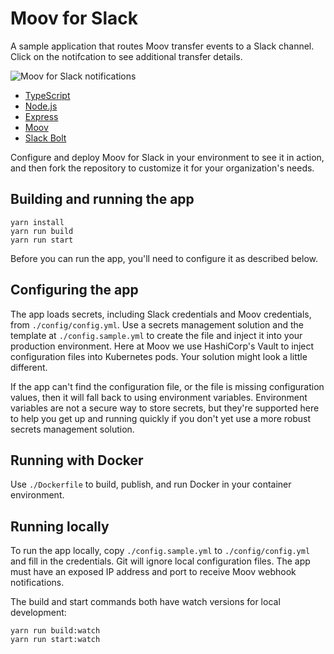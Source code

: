 # Moov for Slack

A sample application that routes Moov transfer events to a Slack channel. Click on the notifcation to see additional transfer details.

![Moov for Slack notifications](https://user-images.githubusercontent.com/574793/135163070-fdd5ad49-7a85-4a7e-8f9d-8dc8ee263702.png)


* [TypeScript](https://www.typescriptlang.org/)
* [Node.js](https://nodejs.org/)
* [Express](https://expressjs.com/)
* [Moov](https://docs.moov.io/)
* [Slack Bolt](https://api.slack.com/tools/bolt)

Configure and deploy Moov for Slack in your environment to see it in action, and then fork the repository to customize it for your organization's needs.

## Building and running the app

```shell
yarn install
yarn run build
yarn run start
```

Before you can run the app, you'll need to configure it as described below.

## Configuring the app

The app loads secrets, including Slack credentials and Moov credentials, from `./config/config.yml`. Use a secrets management solution and the template at `./config.sample.yml` to create the file and inject it into your production environment. Here at Moov we use HashiCorp's Vault to inject configuration files into Kubernetes pods. Your solution might look a little different.

If the app can't find the configuration file, or the file is missing configuration values, then it will fall back to using environment variables. Environment variables are not a secure way to store secrets, but they're supported here to help you get up and running quickly if you don't yet use a more robust secrets management solution.

## Running with Docker

Use `./Dockerfile` to build, publish, and run Docker in your container environment.

## Running locally

To run the app locally, copy `./config.sample.yml` to `./config/config.yml` and fill in the credentials. Git will ignore local configuration files. The app must have an exposed IP address and port to receive Moov webhook notifications.

The build and start commands both have watch versions for local development:

```shell
yarn run build:watch
yarn run start:watch
```




